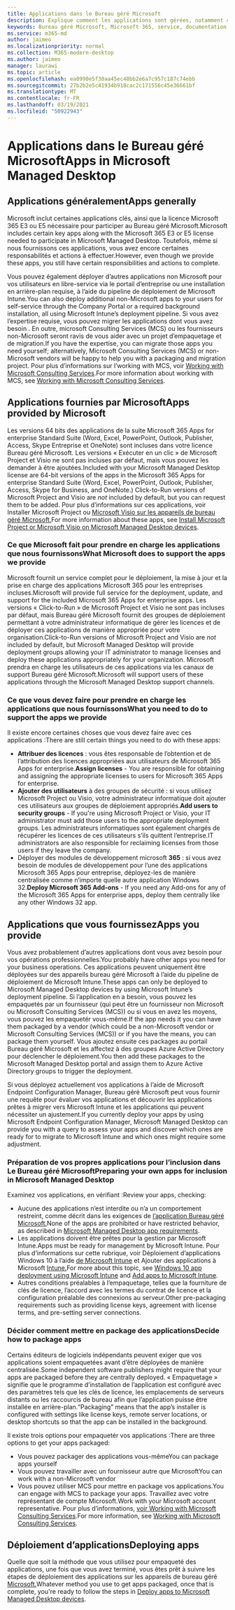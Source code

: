 ```yaml
---
title: Applications dans le Bureau géré Microsoft
description: Explique comment les applications sont gérées, notamment comment les packager, les déployer et les prendre en charge.
keywords: Bureau géré Microsoft, Microsoft 365, service, documentation
ms.service: m365-md
author: jaimeo
ms.localizationpriority: normal
ms.collection: M365-modern-desktop
ms.author: jaimeo
manager: laurawi
ms.topic: article
ms.openlocfilehash: ea0990e5f30aa45ec48bb2e6a7c957c187c74ebb
ms.sourcegitcommit: 27b2b2e5c41934b918cac2c171556c45e36661bf
ms.translationtype: MT
ms.contentlocale: fr-FR
ms.lasthandoff: 03/19/2021
ms.locfileid: "50922943"
---
```

# <a name="apps-in-microsoft-managed-desktop"></a><span data-ttu-id="e7773-104">Applications dans le Bureau géré Microsoft</span><span class="sxs-lookup"><span data-stu-id="e7773-104">Apps in Microsoft Managed Desktop</span></span>

<!--This topic is the target for 2 "Learn more" links in the Admin Portal (aka.ms/app-overview;app-package); also target for link from Online resources (aka.ms/app-overviewmmd-app-prep) do not delete.-->

<!--Applications: supported/onboard/deployment -->
 
## <a name="apps-generally"></a><span data-ttu-id="e7773-105">Applications généralement</span><span class="sxs-lookup"><span data-stu-id="e7773-105">Apps generally</span></span>

<span data-ttu-id="e7773-106">Microsoft inclut certaines applications clés, ainsi que la licence Microsoft 365 E3 ou E5 nécessaire pour participer au Bureau géré Microsoft.</span><span class="sxs-lookup"><span data-stu-id="e7773-106">Microsoft includes certain key apps along with the Microsoft 365 E3 or E5 license needed to participate in Microsoft Managed Desktop.</span></span> <span data-ttu-id="e7773-107">Toutefois, même si nous fournissons ces applications, vous avez encore certaines responsabilités et actions à effectuer.</span><span class="sxs-lookup"><span data-stu-id="e7773-107">However, even though we provide these apps, you still have certain responsibilities and actions to complete.</span></span>

<span data-ttu-id="e7773-108">Vous pouvez également déployer d’autres applications non Microsoft pour vos utilisateurs en libre-service via le portail d’entreprise ou une installation en arrière-plan requise, à l’aide du pipeline de déploiement de Microsoft Intune.</span><span class="sxs-lookup"><span data-stu-id="e7773-108">You can also deploy additional non-Microsoft apps to your users for self-service through the Company Portal or a required background installation, all using Microsoft Intune’s deployment pipeline.</span></span> <span data-ttu-id="e7773-109">Si vous avez l’expertise requise, vous pouvez migrer les applications dont vous avez besoin . En outre, microsoft Consulting Services (MCS) ou les fournisseurs non-Microsoft seront ravis de vous aider avec un projet d’empaquetage et de migration.</span><span class="sxs-lookup"><span data-stu-id="e7773-109">If you have the expertise, you can migrate those apps you need yourself; alternatively, Microsoft Consulting Services (MCS) or non-Microsoft vendors will be happy to help you with a packaging and migration project.</span></span> <span data-ttu-id="e7773-110">Pour plus d’informations sur l’working with MCS, voir [Working with Microsoft Consulting Services](apps-MCS.md).</span><span class="sxs-lookup"><span data-stu-id="e7773-110">For more information about working with MCS, see [Working with Microsoft Consulting Services](apps-MCS.md).</span></span>


## <a name="apps-provided-by-microsoft"></a><span data-ttu-id="e7773-111">Applications fournies par Microsoft</span><span class="sxs-lookup"><span data-stu-id="e7773-111">Apps provided by Microsoft</span></span>

<span data-ttu-id="e7773-112">Les versions 64 bits des applications de la suite Microsoft 365 Apps for enterprise Standard Suite (Word, Excel, PowerPoint, Outlook, Publisher, Access, Skype Entreprise et OneNote) sont incluses dans votre licence Bureau géré Microsoft. Les versions « Exécuter en un clic  » de Microsoft Project et Visio ne sont pas incluses par défaut, mais vous pouvez les demander à être ajoutées.</span><span class="sxs-lookup"><span data-stu-id="e7773-112">Included with your Microsoft Managed Desktop license are 64-bit versions of the apps in the Microsoft 365 Apps for enterprise Standard Suite (Word, Excel, PowerPoint, Outlook, Publisher, Access, Skype for Business, and OneNote.) Click-to-Run versions of Microsoft Project and Visio are *not* included by default, but you can request them to be added.</span></span> <span data-ttu-id="e7773-113">Pour plus d’informations sur ces applications, voir Installer Microsoft Project ou [Microsoft Visio sur les appareils de bureau géré Microsoft.](../get-started/project-visio.md)</span><span class="sxs-lookup"><span data-stu-id="e7773-113">For more information about these apps, see [Install Microsoft Project or Microsoft Visio on Microsoft Managed Desktop devices](../get-started/project-visio.md).</span></span>

### <a name="what-microsoft-does-to-support-the-apps-we-provide"></a><span data-ttu-id="e7773-114">Ce que Microsoft fait pour prendre en charge les applications que nous fournissons</span><span class="sxs-lookup"><span data-stu-id="e7773-114">What Microsoft does to support the apps we provide</span></span>

<span data-ttu-id="e7773-115">Microsoft fournit un service complet pour le déploiement, la mise à jour et la prise en charge des applications Microsoft 365 pour les entreprises incluses.</span><span class="sxs-lookup"><span data-stu-id="e7773-115">Microsoft will provide full service for the deployment, update, and support for the included Microsoft 365 Apps for enterprise apps.</span></span> <span data-ttu-id="e7773-116">Les versions « Click-to-Run »  de Microsoft Project et Visio ne sont pas incluses par défaut, mais Bureau géré Microsoft fournit des groupes de déploiement permettant à votre administrateur informatique de gérer les licences et de déployer ces applications de manière appropriée pour votre organisation.</span><span class="sxs-lookup"><span data-stu-id="e7773-116">Click-to-Run versions of Microsoft Project and Visio are *not* included by default, but Microsoft Managed Desktop will provide deployment groups allowing your IT administrator to manage licenses and deploy these applications appropriately for your organization.</span></span> <span data-ttu-id="e7773-117">Microsoft prendra en charge les utilisateurs de ces applications via les canaux de support Bureau géré Microsoft.</span><span class="sxs-lookup"><span data-stu-id="e7773-117">Microsoft will support users of these applications through the Microsoft Managed Desktop support channels.</span></span>

### <a name="what-you-need-to-do-to-support-the-apps-we-provide"></a><span data-ttu-id="e7773-118">Ce que vous devez faire pour prendre en charge les applications que nous fournissons</span><span class="sxs-lookup"><span data-stu-id="e7773-118">What you need to do to support the apps we provide</span></span>

<span data-ttu-id="e7773-119">Il existe encore certaines choses que vous devez faire avec ces applications :</span><span class="sxs-lookup"><span data-stu-id="e7773-119">There are still certain things you need to do with these apps:</span></span>

- <span data-ttu-id="e7773-120">**Attribuer des licences** : vous êtes responsable de l’obtention et de l’attribution des licences appropriées aux utilisateurs de Microsoft 365 Apps for enterprise.</span><span class="sxs-lookup"><span data-stu-id="e7773-120">**Assign licenses** - You are responsible for obtaining and assigning the appropriate licenses to users for Microsoft 365 Apps for enterprise.</span></span>
- <span data-ttu-id="e7773-121">**Ajouter des utilisateurs** à des groupes de sécurité : si vous utilisez Microsoft Project ou Visio, votre administrateur informatique doit ajouter ces utilisateurs aux groupes de déploiement appropriés.</span><span class="sxs-lookup"><span data-stu-id="e7773-121">**Add users to security groups** - If you're using Microsoft Project or Visio, your IT administrator must add those users to the appropriate deployment groups.</span></span> <span data-ttu-id="e7773-122">Les administrateurs informatiques sont également chargés de récupérer les licences de ces utilisateurs s’ils quittent l’entreprise.</span><span class="sxs-lookup"><span data-stu-id="e7773-122">IT administrators are also responsible for reclaiming licenses from those users if they leave the company.</span></span>
- <span data-ttu-id="e7773-123">Déployer des modules de développement microsoft **365** : si vous avez besoin de modules de développement pour l’une des applications Microsoft 365 Apps pour entreprise, déployez-les de manière centralisée comme n’importe quelle autre application Windows 32.</span><span class="sxs-lookup"><span data-stu-id="e7773-123">**Deploy Microsoft 365 Add-ons** - If you need any Add-ons for any of the Microsoft 365 Apps for enterprise apps, deploy them centrally like any other Windows 32 app.</span></span> 

## <a name="apps-you-provide"></a><span data-ttu-id="e7773-124">Applications que vous fournissez</span><span class="sxs-lookup"><span data-stu-id="e7773-124">Apps you provide</span></span>

<span data-ttu-id="e7773-125">Vous avez probablement d’autres applications dont vous avez besoin pour vos opérations professionnelles.</span><span class="sxs-lookup"><span data-stu-id="e7773-125">You probably have other apps you need for your business operations.</span></span> <span data-ttu-id="e7773-126">Ces applications peuvent uniquement être déployées sur des appareils bureau géré Microsoft à l’aide du pipeline de déploiement de Microsoft Intune.</span><span class="sxs-lookup"><span data-stu-id="e7773-126">These apps can only be deployed to Microsoft Managed Desktop devices by using Microsoft Intune’s deployment pipeline.</span></span> <span data-ttu-id="e7773-127">Si l’application en a besoin, vous pouvez les empaquetés par un fournisseur (qui peut être un fournisseur non Microsoft ou Microsoft Consulting Services (MCS)) ou si vous en avez les moyens, vous pouvez les empaquetér vous-même.</span><span class="sxs-lookup"><span data-stu-id="e7773-127">If the app needs it you can have them packaged by a vendor (which could be a non-Microsoft vendor or Microsoft Consulting Services (MCS)) or if you have the means, you can package them yourself.</span></span> <span data-ttu-id="e7773-128">Vous ajoutez ensuite ces packages au portail Bureau géré Microsoft et les affectez à des groupes Azure Active Directory pour déclencher le déploiement.</span><span class="sxs-lookup"><span data-stu-id="e7773-128">You then add these packages to the Microsoft Managed Desktop portal and assign them to Azure Active Directory groups to trigger the deployment.</span></span> 

<span data-ttu-id="e7773-129">Si vous déployez actuellement vos applications à l’aide de Microsoft Endpoint Configuration Manager, Bureau géré Microsoft peut vous fournir une requête pour évaluer vos applications et découvrir les applications prêtes à migrer vers Microsoft Intune et les applications qui peuvent nécessiter un ajustement.</span><span class="sxs-lookup"><span data-stu-id="e7773-129">If you currently deploy your apps by using Microsoft Endpoint Configuration Manager, Microsoft Managed Desktop can provide you with a query to assess your apps and discover which ones are ready for to migrate to Microsoft Intune and which ones might require some adjustment.</span></span>


### <a name="preparing-your-own-apps-for-inclusion-in-microsoft-managed-desktop"></a><span data-ttu-id="e7773-130">Préparation de vos propres applications pour l’inclusion dans Le Bureau géré Microsoft</span><span class="sxs-lookup"><span data-stu-id="e7773-130">Preparing your own apps for inclusion in Microsoft Managed Desktop</span></span>
<span data-ttu-id="e7773-131">Examinez vos applications, en vérifiant :</span><span class="sxs-lookup"><span data-stu-id="e7773-131">Review your apps, checking:</span></span>

- <span data-ttu-id="e7773-132">Aucune des applications n’est interdite ou n’a un comportement restreint, comme décrit dans les exigences de [l’application Bureau géré Microsoft.](../service-description/mmd-app-requirements.md)</span><span class="sxs-lookup"><span data-stu-id="e7773-132">None of the apps are prohibited or have restricted behavior, as described in [Microsoft Managed Desktop app requirements](../service-description/mmd-app-requirements.md).</span></span>
- <span data-ttu-id="e7773-133">Les applications doivent être prêtes pour la gestion par Microsoft Intune.</span><span class="sxs-lookup"><span data-stu-id="e7773-133">Apps must be ready for management by Microsoft Intune.</span></span> <span data-ttu-id="e7773-134">Pour plus d’informations sur cette rubrique, voir Déploiement d’applications Windows 10 à l’aide [de Microsoft Intune](/intune/apps-windows-10-app-deploy) et Ajouter des applications à Microsoft [Intune.](/intune/apps-add)</span><span class="sxs-lookup"><span data-stu-id="e7773-134">For more about this topic, see [Windows 10 app deployment using Microsoft Intune](/intune/apps-windows-10-app-deploy) and [Add apps to Microsoft Intune](/intune/apps-add).</span></span>
- <span data-ttu-id="e7773-135">Autres conditions préalables à l’empaquetage, telles que la fourniture de clés de licence, l’accord avec les termes du contrat de licence et la configuration préalable des connexions au serveur.</span><span class="sxs-lookup"><span data-stu-id="e7773-135">Other pre-packaging requirements such as providing license keys, agreement with license terms, and pre-setting server connections.</span></span>

### <a name="decide-how-to-package-apps"></a><span data-ttu-id="e7773-136">Décider comment mettre en package des applications</span><span class="sxs-lookup"><span data-stu-id="e7773-136">Decide how to package apps</span></span>

<span data-ttu-id="e7773-137">Certains éditeurs de logiciels indépendants peuvent exiger que vos applications soient empaquetées avant d’être déployées de manière centralisée.</span><span class="sxs-lookup"><span data-stu-id="e7773-137">Some independent software publishers might require that your apps are packaged before they are centrally deployed.</span></span> <span data-ttu-id="e7773-138">« Empaquetage » signifie que le programme d’installation de l’application est configuré avec des paramètres tels que les clés de licence, les emplacements de serveurs distants ou les raccourcis de bureau afin que l’application puisse être installée en arrière-plan.</span><span class="sxs-lookup"><span data-stu-id="e7773-138">“Packaging” means that the app’s installer is configured with settings like license keys, remote server locations, or desktop shortcuts so that the app can be installed in the background.</span></span>

<span data-ttu-id="e7773-139">Il existe trois options pour empaquetér vos applications :</span><span class="sxs-lookup"><span data-stu-id="e7773-139">There are three options to get your apps packaged:</span></span> 


- <span data-ttu-id="e7773-140">Vous pouvez packager des applications vous-même</span><span class="sxs-lookup"><span data-stu-id="e7773-140">You can package apps yourself</span></span>
- <span data-ttu-id="e7773-141">Vous pouvez travailler avec un fournisseur autre que Microsoft</span><span class="sxs-lookup"><span data-stu-id="e7773-141">You can work with a non-Microsoft vendor</span></span>
- <span data-ttu-id="e7773-142">Vous pouvez utiliser MCS pour mettre en package vos applications.</span><span class="sxs-lookup"><span data-stu-id="e7773-142">You can engage with MCS to package your apps.</span></span> <span data-ttu-id="e7773-143">Travaillez avec votre représentant de compte Microsoft.</span><span class="sxs-lookup"><span data-stu-id="e7773-143">Work with your Microsoft account representative.</span></span> <span data-ttu-id="e7773-144">Pour plus d’informations, [voir Working with Microsoft Consulting Services](apps-MCS.md).</span><span class="sxs-lookup"><span data-stu-id="e7773-144">For more information, see [Working with Microsoft Consulting Services](apps-MCS.md).</span></span>



## <a name="deploying-apps"></a><span data-ttu-id="e7773-145">Déploiement d’applications</span><span class="sxs-lookup"><span data-stu-id="e7773-145">Deploying apps</span></span>

<span data-ttu-id="e7773-146">Quelle que soit la méthode que vous utilisez pour empaqueté des applications, une fois que vous avez terminé, vous êtes prêt à suivre les étapes de déploiement des applications sur les appareils de bureau géré [Microsoft.](../get-started/deploy-apps.md)</span><span class="sxs-lookup"><span data-stu-id="e7773-146">Whatever method you use to get apps packaged, once that is complete, you're ready to follow the steps in [Deploy apps to Microsoft Managed Desktop devices](../get-started/deploy-apps.md).</span></span>
